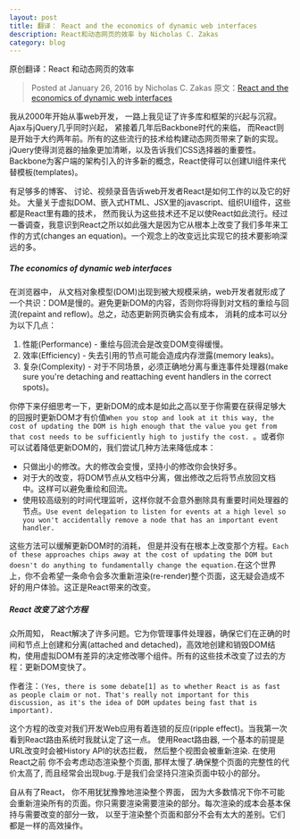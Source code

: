 ```yaml
---
layout: post
title: 翻译： React and the economics of dynamic web interfaces
description: React和动态网页的效率 by Nicholas C. Zakas
category: blog
---
```



原创翻译：React 和动态网页的效率

>Posted at January 26, 2016 by Nicholas C. Zakas
原文：[React and the economics of dynamic web interfaces](https://www.nczonline.net/blog/2016/01/react-and-the-economics-of-dynamic-web-interfaces/)

我从2000年开始从事web开发， 一路上我见证了许多库和框架的兴起与沉寂。Ajax与jQuery几乎同时兴起， 紧接着几年后Backbone时代的来临， 而React则是开始于大约两年前。所有的这些流行的技术给构建动态网页带来了新的实现。jQuery使得浏览器的抽象更加清晰，以及告诉我们CSS选择器的重要性。Backbone为客户端的架构引入的许多新的概念，React使得可以创建UI组件来代替模板(templates)。

有足够多的博客、 讨论、视频录音告诉web开发者React是如何工作的以及它的好处。 大量关于虚拟DOM、嵌入式HTML、JSX里的javascript、组织UI组件，这些都是React里有趣的技术， 然而我认为这些技术还不足以使React如此流行。经过一番调查，我意识到React之所以如此强大是因为它从根本上改变了我们多年来工作的方式(changes an equation)。一个观念上的改变远比实现它的技术要影响深远的多。

##### The economics of dynamic web interfaces

在浏览器中， 从文档对象模型(DOM)出现到被大规模采纳，web开发者就形成了一个共识：DOM是慢的。避免更新DOM的内容，否则你将得到对文档的重绘与回流(repaint and reflow)。总之，动态更新网页确实会有成本， 消耗的成本可以分为以下几点：

1.  性能(Performance) - 重绘与回流会是改变DOM变得缓慢。
2.  效率(Efficiency) - 失去引用的节点可能会造成内存泄露(memory leaks)。
3.  复杂(Complexity) - 对于不同场景，必须正确地分离与重连事件处理器(make sure you're detaching and reattaching event handlers in the correct spots)。

你停下来仔细思考一下，更新DOM的成本是如此之高以至于你需要在获得足够大的回报时更新DOM才有价值`When you stop and look at it this way, the cost of updating the DOM is high enough that the value you get from that cost needs to be sufficiently high to justify the cost. `。或者你可以试着降低更新DOM的，我们尝试几种方法来降低成本：

- 只做出小的修改。大的修改会变慢，坚持小的修改你会快好多。
- 对于大的改变，将DOM节点从文档中分离，做出修改之后将节点放回文档中。这样可以避免重绘和回流。
- 使用较高级别的时间代理监听，这样你就不会意外删除具有重要时间处理器的节点。`Use event delegation to listen for events at a high level so you won't accidentally remove a node that has an important event handler.`

这些方法可以缓解更新DOM时的消耗， 但是并没有在根本上改变那个方程。`Each of these approaches chips away at the cost of updating the DOM but doesn't do anything to fundamentally change the equation.`在这个世界上，你不会希望一条命令会多次重新渲染(re-render)整个页面，这无疑会造成不好的用户体验。这正是React带来的改变。

##### React 改变了这个方程

众所周知， React解决了许多问题。它为你管理事件处理器，确保它们在正确的时间和节点上创建和分离(attached and detached)，高效地创建和销毁DOM结构，使用虚拟DOM有差异的决定修改哪个组件。所有的这些技术改变了过去的方程：更新DOM变快了。


作者注：`(Yes, there is some debate[1] as to whether React is as fast as people claim or not. That's really not important for this discussion, as it's the idea of DOM updates being fast that is important).`

这个方程的改变对我们开发Web应用有着连锁的反应(ripple effect)。当我第一次看到React路由系统时我就认定了这一点。 使用React路由器, 一个基本的前提是URL改变时会被History API的状态拦截， 然后整个视图会被重新渲染. 在使用React之前 你不会考虑动态渲染整个页面, 那样太慢了.确保整个页面的完整性的代价太高了, 而且经常会出现bug.于是我们会坚持只渲染页面中较小的部分。

自从有了React， 你不用犹犹豫豫地渲染整个界面， 因为大多数情况下你不可能会重新渲染所有的页面。你只需要渲染需要渲染的部分。每次渲染的成本会基本保持与需要改变的部分一致， 以至于渲染整个页面和部分不会有太大的差别。它们都是一样的高效操作。
